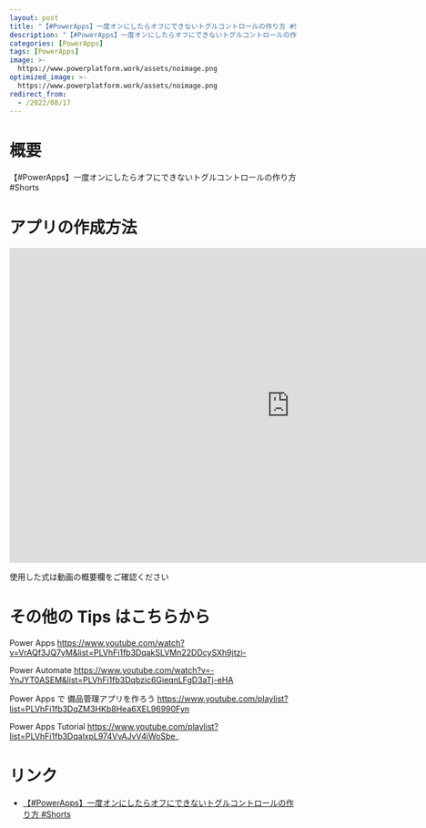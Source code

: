 ```yaml
---
layout: post
title: "【#PowerApps】一度オンにしたらオフにできないトグルコントロールの作り方 #Shorts"
description: "【#PowerApps】一度オンにしたらオフにできないトグルコントロールの作り方 #Shortsを動画で分かりやすく解説"
categories: [PowerApps]
tags: [PowerApps]
image: >-
  https://www.powerplatform.work/assets/noimage.png
optimized_image: >-
  https://www.powerplatform.work/assets/noimage.png
redirect_from:
  - /2022/08/17
---
```



#  概要

【#PowerApps】一度オンにしたらオフにできないトグルコントロールの作り方 #Shorts


# アプリの作成方法

<iframe width="983" height="553" src="https://www.youtube.com/embed/KiQt7uAU6AA" title="YouTube video player" frameborder="0" allow="accelerometer; autoplay; clipboard-write; encrypted-media; gyroscope; picture-in-picture" allowfullscreen></iframe>


使用した式は動画の概要欄をご確認ください


# その他の Tips はこちらから

Power Apps
https://www.youtube.com/watch?v=VrAQf3JQ7yM&list=PLVhFi1fb3DqakSLVMn22DDcySXh9jtzi- 

Power Automate
https://www.youtube.com/watch?v=-YnJYT0ASEM&list=PLVhFi1fb3Dqbzic6GieqnLFgD3aTj-eHA

Power Apps で 備品管理アプリを作ろう
https://www.youtube.com/playlist?list=PLVhFi1fb3DqZM3HKb8Hea6XEL96990Fyn

Power Apps Tutorial
https://www.youtube.com/playlist?list=PLVhFi1fb3DqalxpL974VvAJvV4iWoSbe_

# リンク


- [【#PowerApps】一度オンにしたらオフにできないトグルコントロールの作り方 #Shorts](https://www.youtube.com/watch?v=KiQt7uAU6AA)

